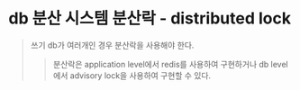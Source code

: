 # db 분산 시스템 분산락 - distributed lock

> 쓰기 db가 여러개인 경우 분산락을 사용해야 한다.
>
> > 분산락은 application level에서 redis를 사용하여 구현하거나 db level에서 advisory lock을 사용하여 구현할 수 있다.
